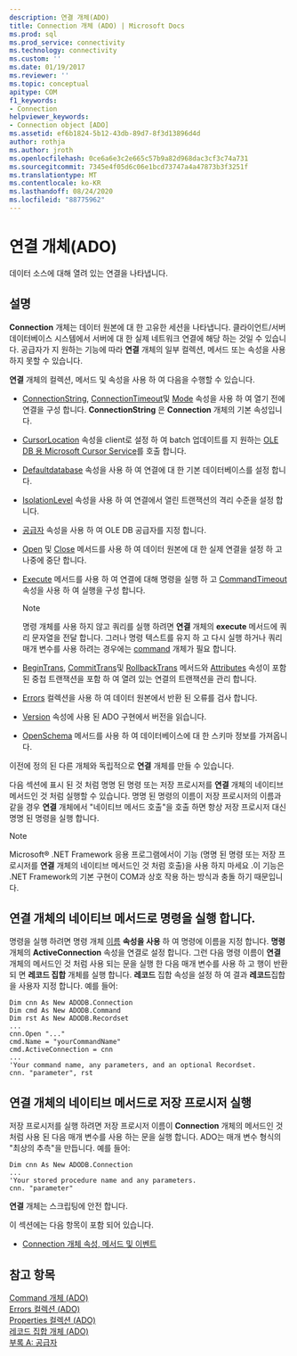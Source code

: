 ```yaml
---
description: 연결 개체(ADO)
title: Connection 개체 (ADO) | Microsoft Docs
ms.prod: sql
ms.prod_service: connectivity
ms.technology: connectivity
ms.custom: ''
ms.date: 01/19/2017
ms.reviewer: ''
ms.topic: conceptual
apitype: COM
f1_keywords:
- Connection
helpviewer_keywords:
- Connection object [ADO]
ms.assetid: ef6b1824-5b12-43db-89d7-8f3d13896d4d
author: rothja
ms.author: jroth
ms.openlocfilehash: 0ce6a6e3c2e665c57b9a82d968dac3cf3c74a731
ms.sourcegitcommit: 7345e4f05d6c06e1bcd73747a4a47873b3f3251f
ms.translationtype: MT
ms.contentlocale: ko-KR
ms.lasthandoff: 08/24/2020
ms.locfileid: "88775962"
---
```

# <a name="connection-object-ado"></a>연결 개체(ADO)
데이터 소스에 대해 열려 있는 연결을 나타냅니다.  
  
## <a name="remarks"></a>설명  
 **Connection** 개체는 데이터 원본에 대 한 고유한 세션을 나타냅니다. 클라이언트/서버 데이터베이스 시스템에서 서버에 대 한 실제 네트워크 연결에 해당 하는 것일 수 있습니다. 공급자가 지 원하는 기능에 따라 **연결** 개체의 일부 컬렉션, 메서드 또는 속성을 사용 하지 못할 수 있습니다.  
  
 **연결** 개체의 컬렉션, 메서드 및 속성을 사용 하 여 다음을 수행할 수 있습니다.  
  
-   [ConnectionString](./connectionstring-property-ado.md), [ConnectionTimeout](./connectiontimeout-property-ado.md)및 [Mode](./mode-property-ado.md) 속성을 사용 하 여 열기 전에 연결을 구성 합니다. **ConnectionString** 은 **Connection** 개체의 기본 속성입니다.  
  
-   [CursorLocation](./cursorlocation-property-ado.md) 속성을 client로 설정 하 여 batch 업데이트를 지 원하는 [OLE DB 용 Microsoft Cursor Service](../../guide/appendixes/microsoft-cursor-service-for-ole-db-ado-service-component.md)를 호출 합니다.  
  
-   [Defaultdatabase](./defaultdatabase-property.md) 속성을 사용 하 여 연결에 대 한 기본 데이터베이스를 설정 합니다.  
  
-   [IsolationLevel](./isolationlevel-property.md) 속성을 사용 하 여 연결에서 열린 트랜잭션의 격리 수준을 설정 합니다.  
  
-   [공급자](./provider-property-ado.md) 속성을 사용 하 여 OLE DB 공급자를 지정 합니다.  
  
-   [Open](./open-method-ado-connection.md) 및 [Close](./close-method-ado.md) 메서드를 사용 하 여 데이터 원본에 대 한 실제 연결을 설정 하 고 나중에 중단 합니다.  
  
-   [Execute](./execute-method-ado-connection.md) 메서드를 사용 하 여 연결에 대해 명령을 실행 하 고 [CommandTimeout](./commandtimeout-property-ado.md) 속성을 사용 하 여 실행을 구성 합니다.  
  
    > [!NOTE]
    >  명령 개체를 사용 하지 않고 쿼리를 실행 하려면 **연결** 개체의 **execute** 메서드에 쿼리 문자열을 전달 합니다. 그러나 명령 텍스트를 유지 하 고 다시 실행 하거나 쿼리 매개 변수를 사용 하려는 경우에는 [command](./command-object-ado.md) 개체가 필요 합니다.  
  
-   [BeginTrans](./begintrans-committrans-and-rollbacktrans-methods-ado.md), [CommitTrans](./begintrans-committrans-and-rollbacktrans-methods-ado.md)및 [RollbackTrans](./begintrans-committrans-and-rollbacktrans-methods-ado.md) 메서드와 [Attributes](./attributes-property-ado.md) 속성이 포함 된 중첩 트랜잭션을 포함 하 여 열려 있는 연결의 트랜잭션을 관리 합니다.  
  
-   [Errors](./errors-collection-ado.md) 컬렉션을 사용 하 여 데이터 원본에서 반환 된 오류를 검사 합니다.  
  
-   [Version](./version-property-ado.md) 속성에 사용 된 ADO 구현에서 버전을 읽습니다.  
  
-   [OpenSchema](./openschema-method.md) 메서드를 사용 하 여 데이터베이스에 대 한 스키마 정보를 가져옵니다.  
  
 이전에 정의 된 다른 개체와 독립적으로 **연결** 개체를 만들 수 있습니다.  
  
 다음 섹션에 표시 된 것 처럼 명명 된 명령 또는 저장 프로시저를 **연결** 개체의 네이티브 메서드인 것 처럼 실행할 수 있습니다. 명명 된 명령의 이름이 저장 프로시저의 이름과 같을 경우 **연결** 개체에서 "네이티브 메서드 호출"을 호출 하면 항상 저장 프로시저 대신 명명 된 명령을 실행 합니다.  
  
> [!NOTE]
>  Microsoft® .NET Framework 응용 프로그램에서이 기능 (명명 된 명령 또는 저장 프로시저를 **연결** 개체의 네이티브 메서드인 것 처럼 호출)을 사용 하지 마세요 .이 기능은 .NET Framework의 기본 구현이 COM과 상호 작용 하는 방식과 충돌 하기 때문입니다.  
  
## <a name="execute-a-command-as-a-native-method-of-a-connection-object"></a>연결 개체의 네이티브 메서드로 명령을 실행 합니다.  
 명령을 실행 하려면 명령 개체 [이름](./name-property-ado.md) **속성을 사용** 하 여 명령에 이름을 지정 합니다. **명령** 개체의 **ActiveConnection** 속성을 연결로 설정 합니다. 그런 다음 명령 이름이 **연결** 개체의 메서드인 것 처럼 사용 되는 문을 실행 한 다음 매개 변수를 사용 하 고 행이 반환 되 면 **레코드 집합** 개체를 실행 합니다. **레코드** 집합 속성을 설정 하 여 결과 **레코드**집합을 사용자 지정 합니다. 예를 들어:  
  
```  
Dim cnn As New ADODB.Connection  
Dim cmd As New ADODB.Command  
Dim rst As New ADODB.Recordset  
...  
cnn.Open "..."  
cmd.Name = "yourCommandName"  
cmd.ActiveConnection = cnn  
...  
'Your command name, any parameters, and an optional Recordset.  
cnn. "parameter", rst  
```  
  
## <a name="execute-a-stored-procedure-as-a-native-method-of-a-connection-object"></a>연결 개체의 네이티브 메서드로 저장 프로시저 실행  
 저장 프로시저를 실행 하려면 저장 프로시저 이름이 **Connection** 개체의 메서드인 것 처럼 사용 된 다음 매개 변수를 사용 하는 문을 실행 합니다. ADO는 매개 변수 형식의 "최상의 추측"을 만듭니다. 예를 들어:  
  
```  
Dim cnn As New ADODB.Connection  
...  
'Your stored procedure name and any parameters.  
cnn. "parameter"  
```  
  
 **연결** 개체는 스크립팅에 안전 합니다.  
  
 이 섹션에는 다음 항목이 포함 되어 있습니다.  
  
-   [Connection 개체 속성, 메서드 및 이벤트](./connection-object-properties-methods-and-events.md)  
  
## <a name="see-also"></a>참고 항목  
 [Command 개체 (ADO)](./command-object-ado.md)   
 [Errors 컬렉션 (ADO)](./errors-collection-ado.md)   
 [Properties 컬렉션 (ADO)](./properties-collection-ado.md)   
 [레코드 집합 개체 (ADO)](./recordset-object-ado.md)   
 [부록 A: 공급자](../../guide/appendixes/appendix-a-providers.md)